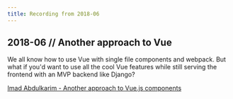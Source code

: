 ```yaml
---
title: Recording from 2018-06
---
```


## 2018-06 // Another approach to Vue

We all know how to use Vue with single file components and webpack. But what if you'd want to use all the cool Vue features while still serving the frontend with an MVP backend like Django?

<ClientOnly><youtube video-id="7b2wRpeaCaE" /></ClientOnly>

[Imad Abdulkarim - Another approach to Vue.js components](https://www.youtube.com/watch?v=7b2wRpeaCaE)
